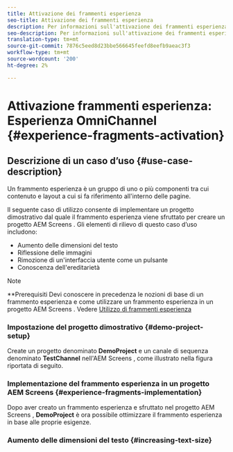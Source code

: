```yaml
---
title: Attivazione dei frammenti esperienza
seo-title: Attivazione dei frammenti esperienza
description: Per informazioni sull'attivazione dei frammenti esperienza, seguite questo esempio.
seo-description: Per informazioni sull'attivazione dei frammenti esperienza, seguite questo esempio.
translation-type: tm+mt
source-git-commit: 7876c5eed8d23bbe566645feefd8eefb9aeac3f3
workflow-type: tm+mt
source-wordcount: '200'
ht-degree: 2%

---
```



# Attivazione frammenti esperienza: Esperienza OmniChannel {#experience-fragments-activation}

## Descrizione di un caso d’uso {#use-case-description}

Un frammento esperienza è un gruppo di uno o più componenti tra cui contenuto e layout a cui si fa riferimento all&#39;interno delle pagine.

Il seguente caso di utilizzo consente di implementare un progetto dimostrativo dal quale il frammento esperienza viene sfruttato per creare un progetto AEM Screens . Gli elementi di rilievo di questo caso d’uso includono:

* Aumento delle dimensioni del testo
* Riflessione delle immagini
* Rimozione di un&#39;interfaccia utente come un pulsante
* Conoscenza dell&#39;ereditarietà

>[!NOTE]
>**Prerequisiti
>Devi conoscere in precedenza le nozioni di base di un frammento esperienza e come utilizzare un frammento esperienza in un progetto AEM Screens . Vedere [Utilizzo di frammenti esperienza](/help/user-guide/experience-fragments-in-screens.md)

### Impostazione del progetto dimostrativo {#demo-project-setup}

Create un progetto denominato **DemoProject** e un canale di sequenza denominato **TestChannel** nell&#39;AEM Screens , come illustrato nella figura riportata di seguito.

### Implementazione del frammento esperienza in un progetto AEM Screens  {#experience-fragments-implementation}

Dopo aver creato un frammento esperienza e sfruttato nel progetto AEM Screens , **DemoProject** è ora possibile ottimizzare il frammento esperienza in base alle proprie esigenze.

### Aumento delle dimensioni del testo {#increasing-text-size}






